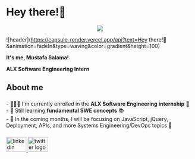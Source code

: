 <h1 align="left">Hey there!👋</h1>


<p align="center">
  <img src="https://capsule-render.vercel.app/api?text=Hey Everyone!🕹️&animation=fadeIn&type=waving&color=gradient&height=100"/>
</p>

![header](https://capsule-render.vercel.app/api?text=Hey there!👋&animation=fadeIn&type=waving&color=gradient&height=100)


**It's me, Mustafa Salama!**

**ALX Software Engineering Intern**
###

<h2 align="left">About me</h2>

###

<p align="left">
- 👨🏻‍💻 I'm currently enrolled in the <strong>ALX Software Engineering internship</strong> 🚀<br>
- 🌱 Still learning <strong>fundamental SWE concepts</strong> 📚<br>
- 📅 In the coming months, I will be focusing on JavaScript, jQuery, Deployment, APIs, and more Systems Engineering/DevOps topics 👾
</p>

###

<div align="left">
  <a href="https://linkedin.com/in/mustafaslama" target="_blank">
    <img src="https://raw.githubusercontent.com/maurodesouza/profile-readme-generator/master/src/assets/icons/social/linkedin/default.svg" width="54" height="40" alt="linkedin logo"  />
  </a>
  <a href="https://twitter.com/mustafa_slama_" target="_blank">
    <img src="https://raw.githubusercontent.com/maurodesouza/profile-readme-generator/master/src/assets/icons/social/twitter/default.svg" width="54" height="40" alt="twitter logo"  />
  </a>
</div>

###

